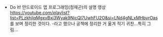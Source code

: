 - Do It! 안드로이드 앱 프로그래밍(정재곤)의 설명 영상 https://youtube.com/playlist?list=PLzkhjlqMgxvBxi3Wyak9NicQI7UwhFU2O&si=LNd4gNLxMHbvrOas 를 보며 정리한 것이다.
-라고 했으나 공책에 정리한 거 옮겨 적기 귀찬...특히 그림...
